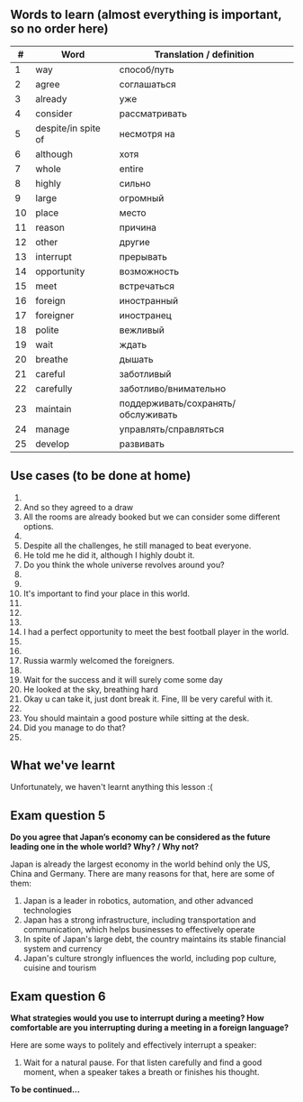 ## Words to learn (almost everything is important, so no order here)
| # | Word | Translation / definition |
|-|-|-|
| 1  | way | способ/путь |
| 2  | agree |  соглашаться |
| 3  | already | уже |
| 4  | consider | рассматривать |
| 5  | despite/in spite of | несмотря на |
| 6  | although |  хотя |
| 7  | whole | entire |
| 8  | highly | сильно |
| 9  | large |  огромный|
| 10 | place |  место|
| 11 | reason |  причина|
| 12 | other |  другие|
| 13 | interrupt |  прерывать|
| 14 | opportunity |  возможность|
| 15 | meet |  встречаться| с кем-то
| 16 | foreign |  иностранный|
| 17 | foreigner | иностранец
| 18 |polite | вежливый|
| 19 | wait | ждать|
| 20 | breathe | дышать |
| 21 | careful | заботливый|
| 22 | carefully | заботливо/внимательно |
| 23 | maintain | поддерживать/сохранять/обслуживать |
| 24 | manage | управлять/справляться |
| 25 | develop | развивать |

## Use cases (to be done at home)
1.
2. And so they agreed to a draw
3. All the rooms are already booked but we can consider some different options.
4. 
5. Despite all the challenges, he still managed to beat everyone.
6. He told me he did it, although I highly doubt it.
7. Do you think the whole universe revolves around you?
8.
9.
10. It's important to find your place in this world.
11.
12.
13.
14. I had a perfect opportunity to meet the best football player in the world.
15.
16.
17. Russia warmly welcomed the foreigners.
18.
19. Wait for the success and it will surely come some day
20. He looked at the sky, breathing hard
21. Okay u can take it, just dont break it. Fine, Ill be very careful with it.
22.
23. You should maintain a good posture while sitting at the desk.
24. Did you manage to do that?
25.

## What we've learnt
Unfortunately, we haven't learnt anything this lesson :(

## Exam question 5
**Do you agree that Japan’s economy can be considered as the future leading one in the whole world? Why? / Why not?**<br>

Japan is already the largest economy in the world behind only the US, China and Germany. There are many reasons for that, here are some of them:
1. Japan is a leader in robotics, automation, and other advanced technologies
2. Japan has a strong infrastructure, including transportation and communication, which helps businesses to effectively operate
3. In spite of Japan's large debt, the country maintains its stable financial system and currency
4. Japan's culture strongly influences the world, including pop culture, cuisine and tourism

## Exam question 6
**What strategies would you use to interrupt during a meeting? How comfortable are you interrupting during a meeting in a foreign language?**<br>

Here are some ways to politely and effectively interrupt a speaker:
1. Wait for a natural pause. For that listen carefully and find a good moment, when a speaker takes a breath or finishes his thought.

**To be continued...**

